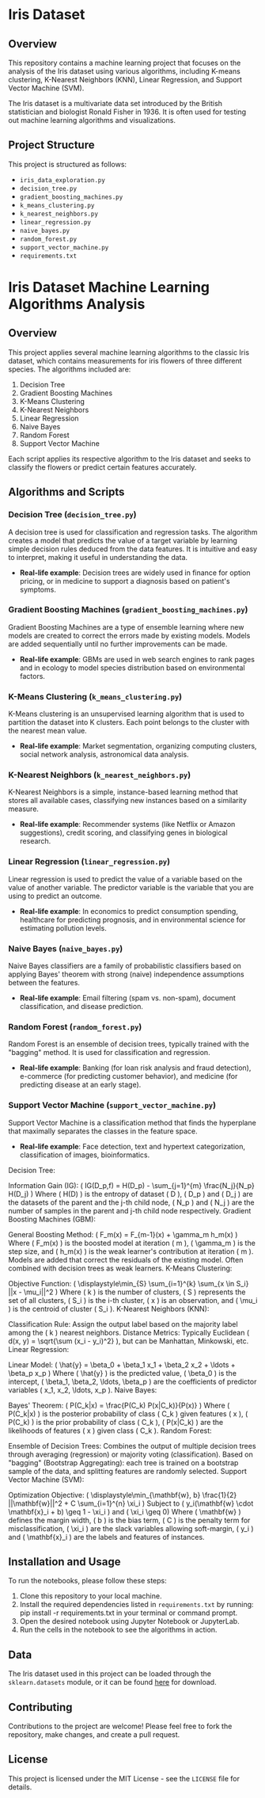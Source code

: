 # Iris Dataset 

## Overview
This repository contains a machine learning project that focuses on the analysis of the Iris dataset using various algorithms, including K-means clustering, K-Nearest Neighbors (KNN), Linear Regression, and Support Vector Machine (SVM).

The Iris dataset is a multivariate data set introduced by the British statistician and biologist Ronald Fisher in 1936. It is often used for testing out machine learning algorithms and visualizations.

## Project Structure
This project is structured as follows:

- `iris_data_exploration.py`
- `decision_tree.py`
- `gradient_boosting_machines.py`
- `k_means_clustering.py`
- `k_nearest_neighbors.py`
- `linear_regression.py`
- `naive_bayes.py`
- `random_forest.py`
- `support_vector_machine.py`
- `requirements.txt`

# Iris Dataset Machine Learning Algorithms Analysis

## Overview
This project applies several machine learning algorithms to the classic Iris dataset, which contains measurements for iris flowers of three different species. The algorithms included are:

1. Decision Tree
2. Gradient Boosting Machines
3. K-Means Clustering
4. K-Nearest Neighbors
5. Linear Regression
6. Naive Bayes
7. Random Forest
8. Support Vector Machine

Each script applies its respective algorithm to the Iris dataset and seeks to classify the flowers or predict certain features accurately.

## Algorithms and Scripts

### Decision Tree (`decision_tree.py`)
A decision tree is used for classification and regression tasks. The algorithm creates a model that predicts the value of a target variable by learning simple decision rules deduced from the data features. It is intuitive and easy to interpret, making it useful in understanding the data.

- **Real-life example**: Decision trees are widely used in finance for option pricing, or in medicine to support a diagnosis based on patient's symptoms.

### Gradient Boosting Machines (`gradient_boosting_machines.py`)
Gradient Boosting Machines are a type of ensemble learning where new models are created to correct the errors made by existing models. Models are added sequentially until no further improvements can be made.

- **Real-life example**: GBMs are used in web search engines to rank pages and in ecology to model species distribution based on environmental factors.

### K-Means Clustering (`k_means_clustering.py`)
K-Means clustering is an unsupervised learning algorithm that is used to partition the dataset into K clusters. Each point belongs to the cluster with the nearest mean value.

- **Real-life example**: Market segmentation, organizing computing clusters, social network analysis, astronomical data analysis.

### K-Nearest Neighbors (`k_nearest_neighbors.py`)
K-Nearest Neighbors is a simple, instance-based learning method that stores all available cases, classifying new instances based on a similarity measure.

- **Real-life example**: Recommender systems (like Netflix or Amazon suggestions), credit scoring, and classifying genes in biological research.

### Linear Regression (`linear_regression.py`)
Linear regression is used to predict the value of a variable based on the value of another variable. The predictor variable is the variable that you are using to predict an outcome.

- **Real-life example**: In economics to predict consumption spending, healthcare for predicting prognosis, and in environmental science for estimating pollution levels.

### Naive Bayes (`naive_bayes.py`)
Naive Bayes classifiers are a family of probabilistic classifiers based on applying Bayes' theorem with strong (naive) independence assumptions between the features.

- **Real-life example**: Email filtering (spam vs. non-spam), document classification, and disease prediction.

### Random Forest (`random_forest.py`)
Random Forest is an ensemble of decision trees, typically trained with the "bagging" method. It is used for classification and regression.

- **Real-life example**: Banking (for loan risk analysis and fraud detection), e-commerce (for predicting customer behavior), and medicine (for predicting disease at an early stage).

### Support Vector Machine (`support_vector_machine.py`)
Support Vector Machine is a classification method that finds the hyperplane that maximally separates the classes in the feature space.

- **Real-life example**: Face detection, text and hypertext categorization, classification of images, bioinformatics.

Decision Tree:

Information Gain (IG): ( IG(D_p,f) = H(D_p) - \sum_{j=1}^{m} \frac{N_j}{N_p} H(D_j) )
Where ( H(D) ) is the entropy of dataset ( D ), ( D_p ) and ( D_j ) are the datasets of the parent and the j-th child node, ( N_p ) and ( N_j ) are the number of samples in the parent and j-th child node respectively.
Gradient Boosting Machines (GBM):

General Boosting Method: ( F_m(x) = F_{m-1}(x) + \gamma_m h_m(x) )
Where ( F_m(x) ) is the boosted model at iteration ( m ), ( \gamma_m ) is the step size, and ( h_m(x) ) is the weak learner's contribution at iteration ( m ).
Models are added that correct the residuals of the existing model.
Often combined with decision trees as weak learners.
K-Means Clustering:

Objective Function: ( \displaystyle\min_{S} \sum_{i=1}^{k} \sum_{x \in S_i} ||x - \mu_i||^2 )
Where ( k ) is the number of clusters, ( S ) represents the set of all clusters, ( S_i ) is the i-th cluster, ( x ) is an observation, and ( \mu_i ) is the centroid of cluster ( S_i ).
K-Nearest Neighbors (KNN):

Classification Rule: Assign the output label based on the majority label among the ( k ) nearest neighbors.
Distance Metrics: Typically Euclidean ( d(x, y) = \sqrt{\sum (x_i - y_i)^2} ), but can be Manhattan, Minkowski, etc.
Linear Regression:

Linear Model: ( \hat{y} = \beta_0 + \beta_1 x_1 + \beta_2 x_2 + \ldots + \beta_p x_p )
Where ( \hat{y} ) is the predicted value, ( \beta_0 ) is the intercept, ( \beta_1, \beta_2, \ldots, \beta_p ) are the coefficients of predictor variables ( x_1, x_2, \ldots, x_p ).
Naive Bayes:

Bayes' Theorem: ( P(C_k|x) = \frac{P(C_k) P(x|C_k)}{P(x)} )
Where ( P(C_k|x) ) is the posterior probability of class ( C_k ) given features ( x ), ( P(C_k) ) is the prior probability of class ( C_k ), ( P(x|C_k) ) are the likelihoods of features ( x ) given class ( C_k ).
Random Forest:

Ensemble of Decision Trees: Combines the output of multiple decision trees through averaging (regression) or majority voting (classification).
Based on "bagging" (Bootstrap Aggregating): each tree is trained on a bootstrap sample of the data, and splitting features are randomly selected.
Support Vector Machine (SVM):

Optimization Objective: ( \displaystyle\min_{\mathbf{w}, b} \frac{1}{2} ||\mathbf{w}||^2 + C \sum_{i=1}^{n} \xi_i )
Subject to ( y_i(\mathbf{w} \cdot \mathbf{x}_i + b) \geq 1 - \xi_i ) and ( \xi_i \geq 0)
Where ( \mathbf{w} ) defines the margin width, ( b ) is the bias term, ( C ) is the penalty term for misclassification, ( \xi_i ) are the slack variables allowing soft-margin, ( y_i ) and ( \mathbf{x}_i ) are the labels and features of instances.

## Installation and Usage
To run the notebooks, please follow these steps:

1. Clone this repository to your local machine.
2. Install the required dependencies listed in `requirements.txt` by running:
pip install -r requirements.txt
in your terminal or command prompt.
3. Open the desired notebook using Jupyter Notebook or JupyterLab.
4. Run the cells in the notebook to see the algorithms in action.

## Data
The Iris dataset used in this project can be loaded through the `sklearn.datasets` module, or it can be found [here](https://archive.ics.uci.edu/ml/datasets/Iris) for download.

## Contributing
Contributions to the project are welcome! Please feel free to fork the repository, make changes, and create a pull request.

## License
This project is licensed under the MIT License - see the `LICENSE` file for details.